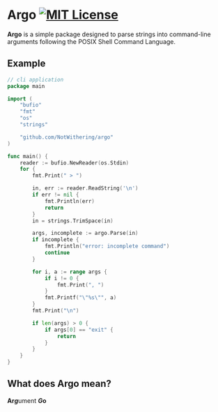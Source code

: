 # Argo [![MIT License](https://img.shields.io/badge/License-MIT-a10b31)](https://github.com/NotWithering/argo/blob/master/LICENSE)

**Argo** is a simple package designed to parse strings into command-line arguments following the POSIX Shell Command Language.

## Example
```go
// cli application
package main

import (
	"bufio"
	"fmt"
	"os"
	"strings"

	"github.com/NotWithering/argo"
)

func main() {
	reader := bufio.NewReader(os.Stdin)
	for {
		fmt.Print(" > ")

		in, err := reader.ReadString('\n')
		if err != nil {
			fmt.Println(err)
			return
		}
		in = strings.TrimSpace(in)

		args, incomplete := argo.Parse(in)
		if incomplete {
			fmt.Println("error: incomplete command")
			continue
		}

		for i, a := range args {
			if i != 0 {
				fmt.Print(", ")
			}
			fmt.Printf("\"%s\"", a)
		}
		fmt.Print("\n")

		if len(args) > 0 {
			if args[0] == "exit" {
				return
			}
		}
	}
}
```

## What does Argo mean?
**Ar*****g***ument ***G*****o**